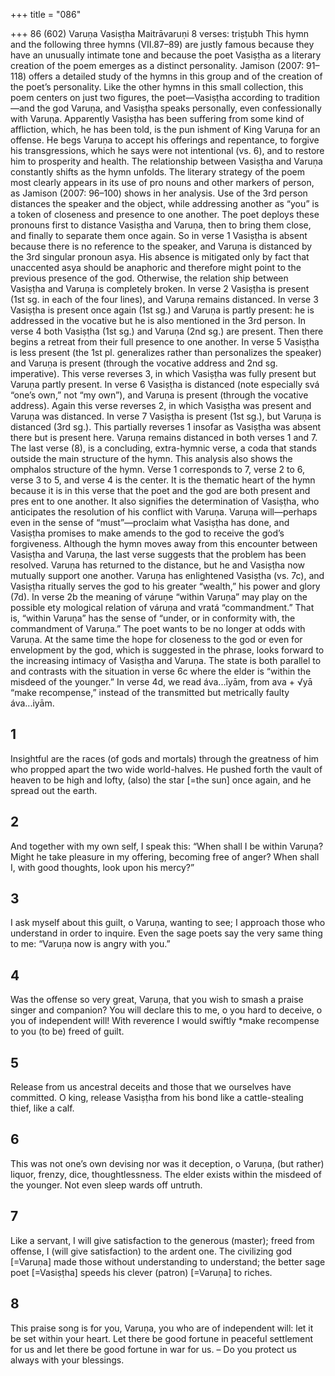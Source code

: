 +++
title = "086"

+++
86 (602) Varuṇa
Vasiṣṭha Maitrāvaruṇi
8 verses: triṣṭubh
This hymn and the following three hymns (VII.87–89) are justly famous because  they have an unusually intimate tone and because the poet Vasiṣṭha as a literary  creation of the poem emerges as a distinct personality. Jamison (2007:  91–118)  offers a detailed study of the hymns in this group and of the creation of the poet’s  personality. Like the other hymns in this small collection, this poem centers on just  two figures, the poet—Vasiṣṭha according to tradition—and the god Varuṇa, and  Vasiṣṭha speaks personally, even confessionally with Varuṇa. Apparently Vasiṣṭha  has been suffering from some kind of affliction, which, he has been told, is the pun ishment of King Varuṇa for an offense. He begs Varuṇa to accept his offerings and  repentance, to forgive his transgressions, which he says were not intentional (vs. 6),  and to restore him to prosperity and health.
The relationship between Vasiṣṭha and Varuṇa constantly shifts as the hymn  unfolds. The literary strategy of the poem most clearly appears in its use of pro nouns and other markers of person, as Jamison (2007: 96–100) shows in her analysis.  Use of the 3rd person distances the speaker and the object, while addressing another  as “you” is a token of closeness and presence to one another. The poet deploys these  pronouns first to distance Vasiṣṭha and Varuṇa, then to bring them close, and finally  to separate them once again. So in verse 1 Vasiṣṭha is absent because there is no  reference to the speaker, and Varuṇa is distanced by the 3rd singular pronoun asya.  His absence is mitigated only by fact that unaccented asya should be anaphoric and  therefore might point to the previous presence of the god. Otherwise, the relation
ship between Vasiṣṭha and Varuṇa is completely broken. In verse 2 Vasiṣṭha is present  (1st sg. in each of the four lines), and Varuṇa remains distanced. In verse 3 Vasiṣṭha  is present once again (1st sg.) and Varuṇa is partly present: he is addressed in the  vocative but he is also mentioned in the 3rd person. In verse 4 both Vasiṣṭha (1st sg.)  and Varuṇa (2nd sg.) are present. Then there begins a retreat from their full presence  to one another. In verse 5 Vasiṣṭha is less present (the 1st pl. generalizes rather than  personalizes the speaker) and Varuṇa is present (through the vocative address and  2nd sg. imperative). This verse reverses 3, in which Vasiṣṭha was fully present but  Varuṇa partly present. In verse 6 Vasiṣṭha is distanced (note especially svá “one’s  own,” not “my own”), and Varuṇa is present (through the vocative address). Again this verse reverses 2, in which Vasiṣṭha was present and Varuṇa was distanced. In  verse 7 Vasiṣṭha is present (1st sg.), but Varuṇa is distanced (3rd sg.). This partially  reverses 1 insofar as Vasiṣṭha was absent there but is present here. Varuṇa remains  distanced in both verses 1 and 7. The last verse (8), is a concluding, extra-hymnic  verse, a coda that stands outside the main structure of the hymn.
This analysis also shows the omphalos structure of the hymn. Verse 1 corresponds  to 7, verse 2 to 6, verse 3 to 5, and verse 4 is the center. It is the thematic heart of the  hymn because it is in this verse that the poet and the god are both present and pres ent to one another. It also signifies the determination of Vasiṣṭha, who anticipates  the resolution of his conflict with Varuṇa. Varuṇa will—perhaps even in the sense of  “must”—proclaim what Vasiṣṭha has done, and Vasiṣṭha promises to make amends  to the god to receive the god’s forgiveness. Although the hymn moves away from this  encounter between Vasiṣṭha and Varuṇa, the last verse suggests that the problem has  been resolved. Varuṇa has returned to the distance, but he and Vasiṣṭha now mutually  support one another. Varuṇa has enlightened Vasiṣṭha (vs. 7c), and Vasiṣṭha ritually  serves the god to his greater “wealth,” his power and glory (7d).
In verse 2b the meaning of váruṇe “within Varuṇa” may play on the possible ety mological relation of váruṇa and vratá “commandment.” That is, “within Varuṇa”  has the sense of “under, or in conformity with, the commandment of Varuṇa.”  The poet wants to be no longer at odds with Varuṇa. At the same time the hope  for closeness to the god or even for envelopment by the god, which is suggested in  the phrase, looks forward to the increasing intimacy of Vasiṣṭha and Varuṇa. The  state is both parallel to and contrasts with the situation in verse 6c where the elder  is “within the misdeed of the younger.”
In verse 4d, we read áva...īyām, from ava + √yā “make recompense,” instead of  the transmitted but metrically faulty áva...iyām.
## 1
Insightful are the races (of gods and mortals) through the greatness of  him who propped apart the two wide world-halves.
He pushed forth the vault of heaven to be high and lofty, (also) the star  [=the sun] once again, and he spread out the earth.
## 2
And together with my own self, I speak this: “When shall I be within  Varuṇa?
Might he take pleasure in my offering, becoming free of anger? When  shall I, with good thoughts, look upon his mercy?”
## 3
I ask myself about this guilt, o Varuṇa, wanting to see; I approach those  who understand in order to inquire.
Even the sage poets say the very same thing to me: “Varuṇa now is angry  with you.”
## 4
Was the offense so very great, Varuṇa, that you wish to smash a praise  singer and companion?
You will declare this to me, o you hard to deceive, o you of independent  will! With reverence I would swiftly *make recompense to you (to be)  freed of guilt.

## 5
Release from us ancestral deceits and those that we ourselves have  committed.
O king, release Vasiṣṭha from his bond like a cattle-stealing thief, like  a calf.
## 6
This was not one’s own devising nor was it deception, o Varuṇa, (but  rather) liquor, frenzy, dice, thoughtlessness.
The elder exists within the misdeed of the younger. Not even sleep wards  off untruth.
## 7
Like a servant, I will give satisfaction to the generous (master); freed  from offense, I (will give satisfaction) to the ardent one.
The civilizing god [=Varuṇa] made those without understanding to
understand; the better sage poet [=Vasiṣṭha] speeds his clever (patron)  [=Varuṇa] to riches.
## 8
This praise song is for you, Varuṇa, you who are of independent will: let  it be set within your heart.
Let there be good fortune in peaceful settlement for us and let there
be good fortune in war for us. – Do you protect us always with your  blessings.